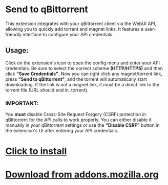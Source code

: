 # Send to qBittorrent

This extension integrates with your qBittorrent client via the WebUI API, allowing you to quickly add torrent and magnet links. It features a user-friendly interface to configure your API credentials.

## Usage:

Click on the extension's icon to open the config menu and enter your API credentials. Be sure to select the correct scheme **(HTTP/HTTPS)** and then click **"Save Credentials"**. Now you can right click any magnet/torrent link, press **"Send to qBittorrent"**, and the torrent will automatically start downloading. If the link is not a magnet link, it must be a direct link to the torrent file (URL should end in .torrent).

### IMPORTANT:
You **must** disable Cross-Site Request Forgery (CSRF) protection in qBittorrent for the API calls to work properly. You can either disable it manually in your qBittorrent settings or use the **"Disable CSRF"** button in the extension's UI after entering your API credentials.

# [Click to install](https://addons.mozilla.org/firefox/downloads/file/4435537/send_to_qbittorrent-1.0.xpi)

# [Download from addons.mozilla.org](https://addons.mozilla.org/en-US/firefox/addon/send-to-qbittorrent/)
